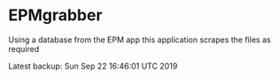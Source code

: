 # EPMgrabber
Using a database from the EPM app this application scrapes the files as required


Latest backup: Sun Sep 22 16:46:01 UTC 2019

